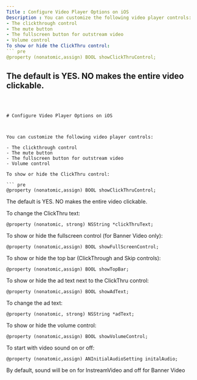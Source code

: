 ```yaml
---
Title : Configure Video Player Options on iOS
Description : You can customize the following video player controls:
- The clickthrough control
- The mute button
- The fullscreen button for outstream video
- Volume control
To show or hide the ClickThru control:
``` pre
@property (nonatomic,assign) BOOL showClickThruControl;
```
The default is YES. NO makes the entire video clickable.
---
```



# Configure Video Player Options on iOS



You can customize the following video player controls:

- The clickthrough control
- The mute button
- The fullscreen button for outstream video
- Volume control

To show or hide the ClickThru control:

``` pre
@property (nonatomic,assign) BOOL showClickThruControl;
```

The default is YES. NO makes the entire video clickable.

To change the ClickThru text:

``` pre
@property (nonatomic, strong) NSString *clickThruText;
```

To show or hide the fullscreen control (for Banner Video only):

``` pre
@property (nonatomic,assign) BOOL showFullScreenControl;
```

To show or hide the top bar (ClickThrough and Skip controls):

``` pre
@property (nonatomic,assign) BOOL showTopBar;
```

To show or hide the ad text next to the ClickThru control:

``` pre
@property (nonatomic,assign) BOOL showAdText;
```

To change the ad text:

``` pre
@property (nonatomic, strong) NSString *adText;
```

To show or hide the volume control:

``` pre
@property (nonatomic,assign) BOOL showVolumeControl;
```

To start with video sound on or off: 

``` pre
@property (nonatomic,assign) ANInitialAudioSetting initalAudio;
```

By default, sound will be on for InstreamVideo and off for Banner Video




